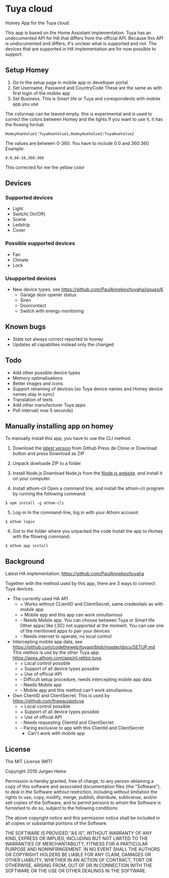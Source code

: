 # Tuya cloud

Homey App for the Tuya cloud.

This app is based on the Home Assistant implementation. Tuya has an undocumented API for HA that differs from the official API.
Because this API is undocumented and differs, it's unclear what is supported and not. The devices that are supported in HA implementation
are for now possible to support. 

## Setup Homey
1. Go to the setup page in mobile app or develloper portal
2. Set Username, Password and CountryCode
   These are the same as with first login of the mobile app
3. Set Business. This is Smart life or Tuya and corespondents with mobile app you use

The colormap can be leaved empty. this is experimental and is used to correct the colors between Homey and the lights
If you want to use it, it has the flowing format: 
```
HomeyHueValue1:TuyaHueValue1,HomeyHueValue2:TuyaHueValue2
```
The values are between 0-360. You have to include 0:0 and 360:360
Example:
```
0:0,60:10,360:360
```
This corrected for me the yellow color

## Devices
### Supported devices
- Light
- Switch( On/Off)
- Scene
- Ledstrip
- Cover

### Possible supported devices
- Fan
- Climate
- Lock

### Usupported devices
- New device types, see https://github.com/PaulAnnekov/tuyaha/issues/6
	- Garage door opener status
	- Siren 
	- Doorcontact
	- Switch with energy monitoring

## Known bugs
- State not always correct reported to homey
- Updates all capablities instead only the changed

## Todo 
- Add other possible device types
- Memory optimalisations
- Better images and icons
- Support renaming of devices (so Tuya device names and Homey device names stay in sync)
- Translation of texts
- Add other manufacturer Tuya apps
- Poll interval( now 5 seconds)

## Manually installing app on homey
To manually install this app, you have to use the CLI method.

1. Download the [latest version](https://github.com/jurgenheine/com.tuya.cloud) from Github
Press de Clone or Download button and press Download as ZIP

2. Unpack dowloade ZIP to a folder

3.  Install Node.js
	Download Node.js from the [Node.js website](https://nodejs.org/en/). and install it on your computer.

4. Install athom-cli
Open a command line, and install the athom-cli program by running the following command:
```
$ npm install -g athom-cli
```

5. Log-in
In the command-line, log in with your Athom account:
```
$ athom login
```

6. Got to the folder where you unpacked the code
Install the app to Homey with the fllowing command:
```
$ athom app install
```

## Background

Latest HA implementation: https://github.com/PaulAnnekov/tuyaha

Together with the method used by this app, there are 3 ways to connect Tuya devices. 
- The currently used HA API
	+ \+ Works without CLientID and ClientSecret, same credentials as with mobile app
	+ \+ Mobile app and this app can work simultanious
	- \- Needs Mobile app. You can choose between Tuya or Smart life Other apps( like LSC) not supported at the moment. You can use one of the mentioned apps to pair your devices
	- \- Needs internet to operate, no local control
- Intercepting mobile app data, see https://github.com/codetheweb/tuyapi/blob/master/docs/SETUP.md
  This methos is use by the other Tuya app: https://apps.athom.com/app/nl.rebtor.tuya
	+ \+ Local control possible
	+ \+ Support of all device types possible
	+ \+ Use of official API
	- \- Difficult setup procedure, needs intercepting mobile app data
	- \- Needs Mobile app
	- \- Mobile app and this method can't work simultanious
- Own ClientID and ClientSecret. This is used by https://github.com/frawau/aiotuya
	+ \+ Local control possible
	+ \+ Support of all device types possible
	+ \+ Use of official API
	- \- Needs requesting ClientId and ClientSecret
	- \- Paring exclusive to app with this ClientId and ClientSecret
		- Can't work with mobile app

## License
The MIT License (MIT)

Copyright 2019 Jurgen Heine

Permission is hereby granted, free of charge, to any person obtaining a copy
of this software and associated documentation files (the "Software"), to deal
in the Software without restriction, including without limitation the rights
to use, copy, modify, merge, publish, distribute, sublicense, and/or sell
copies of the Software, and to permit persons to whom the Software is
furnished to do so, subject to the following conditions:

The above copyright notice and this permission notice shall be included in
all copies or substantial portions of the Software.

THE SOFTWARE IS PROVIDED "AS IS", WITHOUT WARRANTY OF ANY KIND, EXPRESS OR
IMPLIED, INCLUDING BUT NOT LIMITED TO THE WARRANTIES OF MERCHANTABILITY,
FITNESS FOR A PARTICULAR PURPOSE AND NONINFRINGEMENT. IN NO EVENT SHALL THE
AUTHORS OR COPYRIGHT HOLDERS BE LIABLE FOR ANY CLAIM, DAMAGES OR OTHER
LIABILITY, WHETHER IN AN ACTION OF CONTRACT, TORT OR OTHERWISE, ARISING FROM,
OUT OF OR IN CONNECTION WITH THE SOFTWARE OR THE USE OR OTHER DEALINGS IN
THE SOFTWARE.
